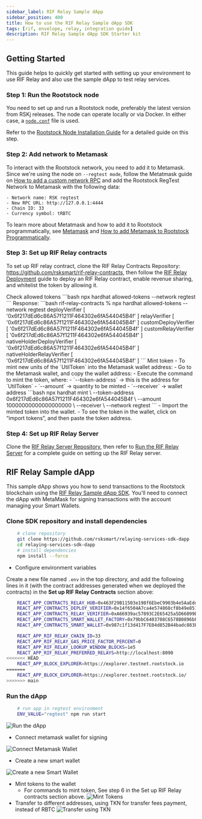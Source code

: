 ```yaml
---
sidebar_label: RIF Relay Sample dApp
sidebar_position: 400
title: How to use the RIF Relay Sample dApp SDK
tags: [rif, envelope, relay, integration guide]
description: RIF Relay Sample dApp SDK Starter kit
---
```


## Getting Started

This guide helps to quickly get started with setting up your environment to use RIF Relay and also use the sample dApp to test relay services.

### Step 1: Run the Rootstock node

You need to set up and run a Rootstock node, preferably the latest version from RSKj releases. The node can operate locally or via Docker. In either case, a [`node.conf`](https://github.com/rsksmart/rif-relay/blob/main/docker/node.conf) file is used.

Refer to the [Rootstock Node Installation Guide](/node-operators/setup/installation/) for a detailed guide on this step.


### Step 2: Add network to Metamask

To interact with the Rootstock network, you need to add it to Metamask. Since we're using the node on `--regtest mode`, follow the Metatmask guide on [How to add a custom network RPC](https://support.metamask.io/hc/en-us/articles/360043227612-How-to-add-a-custom-network-RPC) and add the Rootstock RegTest  Network to Metamask with the following data:

```text
- Network name: RSK regtest
- New RPC URL: http://127.0.0.1:4444
- Chain ID: 33
- Currency symbol: tRBTC
```

To learn more about Metatmask and how to add it to Rootstock programmatically, see [Metamask](/dev-tools/wallets/metamask/) and [How to add Metamask to Rootstock Programmatically](/resources/tutorials/rootstock-metamask/).


### Step 3: Set up RIF Relay contracts

To set up RIF relay contract, clone the RIF Relay Contracts Repository: https://github.com/rsksmart/rif-relay-contracts, then follow the [RIF Relay Deployment](/developers/integrate/rif-relay/deployment/) guide to deploy an RIF Relay contract, enable revenue sharing, and whitelist the token by allowing it.

<Accordion>
  <Accordion.Item eventKey="0">
    <Accordion.Header as="h3">Check allowed tokens</Accordion.Header>
    <Accordion.Body>
       ```bash
        npx hardhat allowed-tokens --network regtest
       ```
        Response:
        ```bash
            rif-relay-contracts % npx hardhat allowed-tokens --network regtest
            deployVerifier [ '0x6f217dEd6c86A57f1211F464302e6fA544045B4f' ]
            relayVerifier [ '0x6f217dEd6c86A57f1211F464302e6fA544045B4f' ]
            customDeployVerifier [ '0x6f217dEd6c86A57f1211F464302e6fA544045B4f' ]
            customRelayVerifier [ '0x6f217dEd6c86A57f1211F464302e6fA544045B4f' ]
            nativeHolderDeployVerifier [ '0x6f217dEd6c86A57f1211F464302e6fA544045B4f' ]
            nativeHolderRelayVerifier [ '0x6f217dEd6c86A57f1211F464302e6fA544045B4f' ]
        ```
    </Accordion.Body>
  </Accordion.Item>
  <Accordion.Item eventKey="1">
    <Accordion.Header as="h3">Mint token</Accordion.Header>
    <Accordion.Body>
        - To mint new units of the `UtilToken` into the Metamask wallet address:
        - Go to the Metamask wallet, and copy the wallet address:
        - Execute the command to mint the token, where:
            - `--token-address` → this is the address for `UtilToken`
            - `--amount` → quantity to be minted
            - `--receiver` → wallet address
            ```bash
            npx hardhat mint \
            --token-address 0x6f217dEd6c86A57f1211F464302e6fA544045B4f \
            --amount 10000000000000000000 \
            --receiver <wallet-address> \
            --network regtest 
            ```
        - Import the minted token into the wallet.
        - To see the token in the wallet, click on “import tokens”, and then paste the token address.
    </Accordion.Body>
  </Accordion.Item>
</Accordion>

### Step 4: Set up RIF Relay Server

Clone the [RIF Relay Server Repository](https://github.com/rsksmart/rif-relay-server), then refer to [Run the RIF Relay Server](/developers/integrate/rif-relay/deployment#run-the-rif-relay-server) for a complete guide on setting up the RIF Relay server.


## RIF Relay Sample dApp

This sample dApp shows you how to send transactions to the Rootstock blockchain using the [RIF Relay Sample dApp SDK](https://github.com/rsksmart/rif-relay-sample-dapp). You'll need to connect the dApp with MetaMask for signing transactions with the account managing your Smart Wallets.

### Clone SDK repository and install dependencies

```bash
    # clone repository
    git clone https://github.com/rsksmart/relaying-services-sdk-dapp
    cd relaying-services-sdk-dapp
    # install dependencies
    npm install --force
```
- Configure environment variables

Create a new file named `.env`  in the top directory, and add the following lines in it (with the contract addresses generated when we deployed the contracts) in the **Set up RIF Relay Contracts** section above:
        
```bash
    REACT_APP_CONTRACTS_RELAY_HUB=0x463F29B11503e198f6EbeC9903b4e5AaEddf6D29
    REACT_APP_CONTRACTS_DEPLOY_VERIFIER=0x14f6504A7ca4e574868cf8b49e85187d3Da9FA70
    REACT_APP_CONTRACTS_RELAY_VERIFIER=0xA66939ac57893C2E65425a5D66099Bc20C76D4CD
    REACT_APP_CONTRACTS_SMART_WALLET_FACTORY=0x79bbC6403708C6578B0896bF1d1a91D2BB2AAa1c
    REACT_APP_CONTRACTS_SMART_WALLET=0x987c1f13d417F7E04d852B44badc883E4E9782e1

    REACT_APP_RIF_RELAY_CHAIN_ID=33
    REACT_APP_RIF_RELAY_GAS_PRICE_FACTOR_PERCENT=0
    REACT_APP_RIF_RELAY_LOOKUP_WINDOW_BLOCKS=1e5
    REACT_APP_RIF_RELAY_PREFERRED_RELAYS=http://localhost:8090
<<<<<<< HEAD
    REACT_APP_BLOCK_EXPLORER=https://explorer.testnet.rootstock.io
=======
    REACT_APP_BLOCK_EXPLORER=https://explorer.testnet.rootstock.io/
>>>>>>> main
```

### Run the dApp

```bash
    # run app in regtest environment
    ENV_VALUE="regtest" npm run start
```
![Run the dApp](/img/rif-relay/starter-kit/run-the-dapp.png)

- Connect metamask wallet for signing

![Connect Metamask Wallet](/img/rif-relay/starter-kit/connect-metamask-wallet.png)
- Create a new smart wallet

![Create a new Smart Wallet](/img/rif-relay/starter-kit/create-smart-wallet.png)

- Mint tokens to the wallet
    - For commands to mint token, See step 6 in the Set up RIF Relay contracts section above.
![Mint Tokens](/img/rif-relay/starter-kit/mint-tokens.png)
- Transfer to different addresses, using TKN for transfer fees payment, instead of RBTC
![Transfer using TKN](/img/rif-relay/starter-kit/transfer-using-tkn.png)